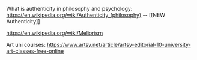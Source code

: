 What is authenticity in philosophy and psychology: https://en.wikipedia.org/wiki/Authenticity_(philosophy) -- [[NEW Authenticity]]

https://en.wikipedia.org/wiki/Meliorism

Art uni courses: https://www.artsy.net/article/artsy-editorial-10-university-art-classes-free-online

